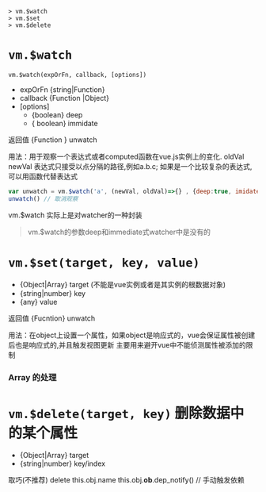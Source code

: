 ```
> vm.$watch
> vm.$set
> vm.$delete
```


# `vm.$watch`
`vm.$watch(expOrFn, callback, [options])`
-   expOrFn    {string|Function}
-   callback    {Function |Object}
-   [options]   
    +   {boolean} deep
    +   { boolean} immidate

返回值 {Function } unwatch

用法：用于观察一个表达式或者computed函数在vue.js实例上的变化.
oldVal newVal
表达式只接受以点分隔的路径,例如a.b.c; 如果是一个比较复杂的表达式,可以用函数代替表达式

```js
var unwatch = vm.$watch('a', (newVal, oldVal)=>{} , {deep:true, imidate: true}, )
unwatch() // 取消观察
```

vm.$watch 实际上是对watcher的一种封装

> vm.$watch的参数deep和immediate式watcher中是没有的


#  `vm.$set(target, key, value)`
-   {Object|Array} target (不能是vue实例或者是其实例的根数据对象)
-   {string|number} key
-   {any} value

返回值 {Fucntion} unwatch

用法：在object上设置一个属性，如果object是响应式的，vue会保证属性被创建后也是响应式的,并且触发视图更新
主要用来避开vue中不能侦测属性被添加的限制


### Array 的处理

# `vm.$delete(target, key)` 删除数据中的某个属性
-   {Object|Array} target
-   {string|number} key/index

取巧(不推荐)
delete this.obj.name
this.obj.__ob__.dep_notify() // 手动触发依赖

